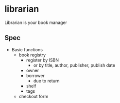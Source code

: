 # librarian
Librarian is your book manager

## Spec
- Basic functions
  - book registry
    - register by ISBN
      - or by title, author, publisher, publish date
    - owner
    - borrower
      - due to return
    - shelf
    - tags
  - checkout form
